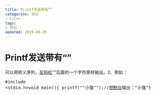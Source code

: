 ```yaml
---
title: Printf发送带有“”
categories: 杂记
- C/C++
tags:
- 杂记
updated: 2019-09-29
---
```


# Printf发送带有“”

可以用转义序列，[反斜杠](https://www.baidu.com/s?wd=反斜杠&tn=SE_PcZhidaonwhc_ngpagmjz&rsv_dl=gh_pc_zhidao)"\"后面的一个字符原样输出。2、例如：<pre t="code" l="cpp">#include <stdio.h>void main(){ printf("\"小强\"");//[控制台](https://www.baidu.com/s?wd=控制台&tn=SE_PcZhidaonwhc_ngpagmjz&rsv_dl=gh_pc_zhidao)输出："小强"}</pre>